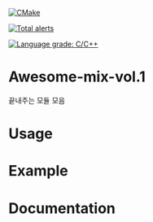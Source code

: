 [![CMake](https://github.com/ANOTHEL/Awesome-mix-vol.1/actions/workflows/Awesome-mix-vol.1-ci.yml/badge.svg)](https://github.com/ANOTHEL/Awesome-mix-vol.1/actions/workflows/Awesome-mix-vol.1-ci.yml)

[![Total alerts](https://img.shields.io/lgtm/alerts/g/ANOTHEL/Awesome-mix-vol.1.svg?logo=lgtm&logoWidth=18)](https://lgtm.com/projects/g/ANOTHEL/Awesome-mix-vol.1/alerts/)

[![Language grade: C/C++](https://img.shields.io/lgtm/grade/cpp/g/ANOTHEL/Awesome-mix-vol.1.svg?logo=lgtm&logoWidth=18)](https://lgtm.com/projects/g/ANOTHEL/Awesome-mix-vol.1/context:cpp)

# Awesome-mix-vol.1
끝내주는 모듈 모음

# Usage


# Example


# Documentation


